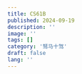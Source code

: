 ```yaml
---
title: CS61B
published: 2024-09-19
description: ''
image: ''
tags: []
category: '驽马十驾'
draft: false 
lang: ''
---
```

